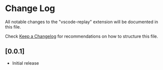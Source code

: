 # Change Log

All notable changes to the "vscode-replay" extension will be documented in this file.

Check [Keep a Changelog](http://keepachangelog.com/) for recommendations on how to structure this file.

## [0.0.1]

- Initial release
